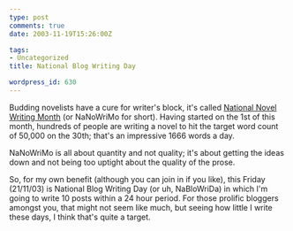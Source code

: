 ```yaml
---
type: post
comments: true
date: 2003-11-19T15:26:00Z

tags:
- Uncategorized
title: National Blog Writing Day

wordpress_id: 630
---
```


Budding novelists have a cure for writer's block, it's called [National Novel Writing Month](http://www.nanowrimo.org/) (or NaNoWriMo for short). Having started on the 1st of this month, hundreds of people are writing a novel to hit the target word count of 50,000 on the 30th; that's an impressive 1666 words a day. 



	

NaNoWriMo is all about quantity and not quality; it's about getting the ideas down and not being too uptight about the quality of the prose. 



	

So, for my own benefit (although you can join in if you like), this Friday (21/11/03) is National Blog Writing Day (or uh, NaBloWriDa) in which I'm going to write 10 posts within a 24 hour period. For those prolific bloggers amongst you, that might not seem like much, but seeing how little I write these days, I think that's quite a target. 
